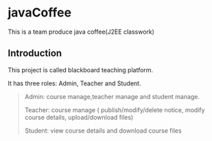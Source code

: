 # javaCoffee
This is a team produce java coffee(J2EE classwork)
## Introduction
This project is called blackboard teaching platform.

It has three roles: Admin, Teacher and Student.
>Admin: course manage,teacher manage and student manage.
>
>Teacher: course manage ( publish/modify/delete notice, modify course details, upload/download files)
>
>Student: view course details and download course files
